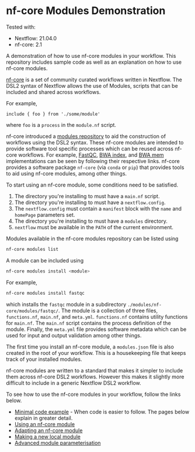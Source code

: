 # nf-core Modules Demonstration

Tested with:
- Nextflow: 21.04.0
- nf-core: 2.1

A demonstration of how to use nf-core modules in your workflow.
This repository includes sample code as well as an explanation on how
to use nf-core modules.

[nf-core](https://nf-co.re/) is a set of community curated workflows
written in Nextflow. The DSL2 syntax of Nextflow allows the use of
Modules, scripts that can be included and shared across workflows.

For example,

```nextflow
include { foo } from './some/module'
```
where `foo` is a `process` in the `module.nf` script.

nf-core introduced a [modules repository](https://github.com/nf-core/modules/)
to aid the construction of workflows using the DSL2 syntax. These
nf-core modules are intended to provide software tool specific processes
which can be reused across nf-core workflows. For example,
[FastQC](https://github.com/nf-core/modules/tree/master/modules/fastqc),
[BWA index](https://github.com/nf-core/modules/tree/master/modules/bwa/index), and
[BWA mem](https://github.com/nf-core/modules/tree/master/modules/bwa/mem) implementations
can be seen by following their respective links. nf-core provides a software package `nf-core`
(via `conda` or `pip`) that provides tools to aid using nf-core modules, among other things.

To start using an nf-core module, some conditions need to be satisfied.
1. The directory you're installing to must have a `main.nf` script.
1. The directory you're installing to must have a  `nextflow.config`.
1. The `nextflow.config` must contain a `manifest` block with the
`name` and `homePage` parameters set.
1. The directory you're installing to must have a `modules` directory.
1. `nextflow` must be available in the `PATH` of the current environment.

Modules available in the nf-core modules repository can be listed using
```bash
nf-core modules list
```

A module can be included using
```bash
nf-core modules install <module>
```
For example,
```bash
nf-core modules install fastqc
```
which installs the `fastqc` module in a subdirectory `./modules/nf-core/modules/fastqc/`. The module
is a collection of three files, `functions.nf`, `main.nf`, and `meta.yml`.
`functions.nf` contains utility functions for `main.nf`. The `main.nf` script
contains the process definition of the module. Finally, the `meta.yml` file
provides software metadata which can be used for input and output validation
among other things.

The first time you install an nf-core module, a `modules.json` file is also created in the root of
your workflow. This is a housekeeping file that keeps
track of your installed modules.

nf-core modules are written to a standard that makes it simpler to include them
across nf-core DSL2 workflows. However this makes it slightly more difficult to
include in a generic Nextflow DSL2 workflow.

To see how to use the nf-core modules in your workflow, follow the links below.

- [Minimal code example](./docs/MinimalCodeExample.md) - When code is easier to follow. The pages below explain in greater detail.
- [Using an nf-core module](./docs/UsingNFCoreModules.md)
- [Adapting an nf-core module](./docs/AdaptingNFCoreModules.md)
- [Making a new local module](./docs/MakingALocalModule.md)
- [Advanced module parameterisation](./docs/AdvancedParameterisation.md)
